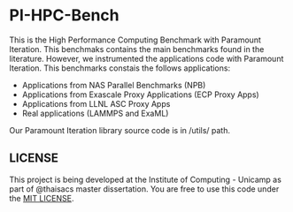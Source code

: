 # PI-HPC-Bench 

This is the High Performance Computing Benchmark with Paramount Iteration. This benchmaks contains the main benchmarks found in the literature. However, we instrumented the applications code with Paramount Iteration. This benchmarks constais the follows applications:

* Applications from NAS Parallel Benchmarks (NPB)
* Applications from Exascale Proxy Applications (ECP Proxy Apps)
* Applications from LLNL ASC Proxy Apps
* Real applications (LAMMPS and ExaML)

Our Paramount Iteration library source code is in /utils/ path.

## LICENSE

This project is being developed at the Institute of Computing - Unicamp as part of @thaisacs master dissertation.
You are free to use this code under the [MIT LICENSE](https://choosealicense.com/licenses/mit/).
